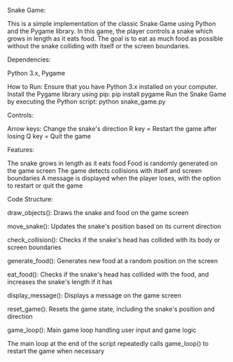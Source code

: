 Snake Game:

  This is a simple implementation of the classic Snake Game using Python and the Pygame library. In this game, the player controls a snake which grows in length as it eats food. The goal is to eat as much food as possible without the snake colliding with itself or the screen boundaries.

Dependencies:

  Python 3.x, 
  Pygame


How to Run:
  Ensure that you have Python 3.x installed on your computer.
  Install the Pygame library using pip:
  pip install pygame
  Run the Snake Game by executing the Python script:
  python snake_game.py
  
  
Controls:

  Arrow keys: Change the snake's direction
  R key = Restart the game after losing
  Q key = Quit the game
  
Features:

  The snake grows in length as it eats food
  Food is randomly generated on the game screen
  The game detects collisions with itself and screen boundaries
  A message is displayed when the player loses, with the option to restart or quit the game
  
Code Structure:

  draw_objects(): 
    Draws the snake and food on the game screen
    
move_snake(): 
  Updates the snake's position based on its current direction
  
check_collision(): 
  Checks if the snake's head has collided with its body or screen boundaries
  
generate_food():
  Generates new food at a random position on the screen
  
eat_food(): 
  Checks if the snake's head has collided with the food, and increases the snake's length if it has
  
display_message():
  Displays a message on the game screen
  
reset_game():
  Resets the game state, including the snake's position and direction
  
game_loop(): 
  Main game loop handling user input and game logic
  
  
The main loop at the end of the script repeatedly calls game_loop() to restart the game when necessary

